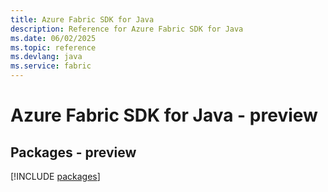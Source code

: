 ```yaml
---
title: Azure Fabric SDK for Java
description: Reference for Azure Fabric SDK for Java
ms.date: 06/02/2025
ms.topic: reference
ms.devlang: java
ms.service: fabric
---
```

# Azure Fabric SDK for Java - preview
## Packages - preview
[!INCLUDE [packages](fabric-index.md)]